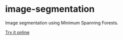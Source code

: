 image-segmentation
==================

Image segmentation using Minimum Spanning Forests.

[Try it online](http://image-segmentation.herokuapp.com/)
